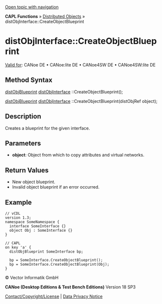 [Open topic with navigation](../../../../../CANoeDEFamily.htm#Topics/CAPLFunctions/DistributedObjects/Methods/CAPLfunctiondistObjInterfaceCreateObjectBlueprint.md)

**CAPL Functions** » [Distributed Objects](../CAPLfunctionsDOOverview.md) » distObjInterface::CreateObjectBlueprint

# distObjInterface::CreateObjectBlueprint

[Valid for](../../../Shared/FeatureAvailability.md): CANoe DE • CANoe:lite DE • CANoe4SW DE • CANoe4SW:lite DE

## Method Syntax

[distObjBlueprint](../Objects/CAPLfunctiondistObjBlueprint.md) <Interface> [distObjInterface](../Objects/CAPLfunctiondistObjInterface.md) <Interface>::CreateObjectBlueprint();

[distObjBlueprint](../Objects/CAPLfunctiondistObjBlueprint.md) <Interface> [distObjInterface](../Objects/CAPLfunctiondistObjInterface.md) <Interface>::CreateObjectBlueprint(distObjRef <Interface> object);

## Description

Creates a blueprint for the given interface.

## Parameters

- **object**: Object from which to copy attributes and virtual networks.

## Return Values

- New object blueprint.
- Invalid object blueprint if an error occurred.

## Example

```plaintext
// vCDL
version 1.3;
namespace SomeNamespace {
  interface SomeInterface {}
  object Obj : SomeInterface {}
}

// CAPL
on key 'a' {
  distObjBlueprint SomeInterface bp;

  bp = SomeInterface.CreateObjectBlueprint();
  bp = SomeInterface.CreateObjectBlueprint(Obj);
}
```

© Vector Informatik GmbH

**CANoe (Desktop Editions & Test Bench Editions)** Version 18 SP3

[Contact/Copyright/License](../../../Shared/ContactCopyrightLicense.md) | [Data Privacy Notice](https://www.vector.com/int/en/company/get-info/privacy-policy/)